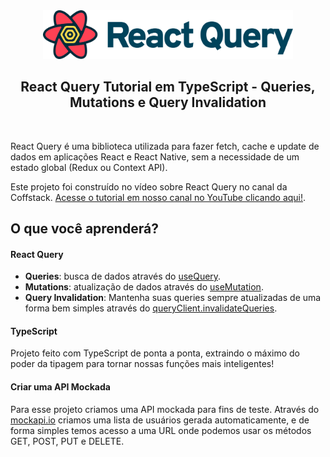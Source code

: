<div align="center">
<img src="docs/images/react-query-logo.svg"  width="400" alt="Logo" />
<h2> React Query Tutorial em TypeScript -  Queries, Mutations e Query Invalidation 
</h2>

<br>
</div>

React Query é uma biblioteca utilizada para fazer fetch, cache e update de dados em aplicações React e React Native, sem a necessidade de um estado global (Redux ou Context API).

Este projeto foi construído no vídeo sobre React Query no canal da Coffstack. [Acesse o tutorial em nosso canal no YouTube clicando aqui!](https://youtu.be/mo7MZFYYzWM).

## O que você aprenderá?

#### React Query

- **Queries**: busca de dados através do [useQuery](https://react-query.tanstack.com/reference/useQuery#_top).
- **Mutations**: atualização de dados através do [useMutation](https://react-query.tanstack.com/reference/useMutation#_top).
- **Query Invalidation**: Mantenha suas queries sempre atualizadas de uma forma bem simples através do [queryClient.invalidateQueries](https://react-query.tanstack.com/guides/query-invalidation#_top).

#### TypeScript

Projeto feito com TypeScript de ponta a ponta, extraindo o máximo do poder da tipagem para tornar nossas funções mais inteligentes!

#### Criar uma API Mockada

Para esse projeto criamos uma API mockada para fins de teste. Através do [mockapi.io](https://mockapi.io/) criamos uma lista de usuários gerada automaticamente, e de forma simples temos acesso a uma URL onde podemos usar os métodos GET, POST, PUT e DELETE.
